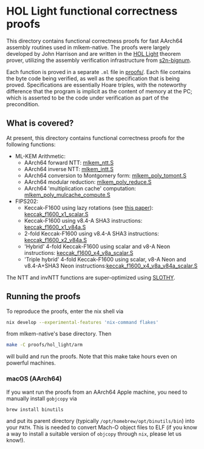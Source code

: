 [//]: # (SPDX-License-Identifier: CC-BY-4.0)

# HOL Light functional correctness proofs

This directory contains functional correctness proofs for fast AArch64 assembly routines
used in mlkem-native. The proofs were largely developed by John Harrison
and are written in the [HOL Light](https://hol-light.github.io/) theorem
prover, utilizing the assembly verification infrastructure from [s2n-bignum](https://github.com/awslabs/s2n-bignum).

Each function is proved in a separate `.ml` file in [proofs/](proofs). Each file
contains the byte code being verified, as well as the specification that is being
proved. Specifications are essentially Hoare triples, with the noteworthy difference
that the program is implicit as the content of memory at the PC; which is asserted to
be the code under verification as part of the precondition.

## What is covered?

At present, this directory contains functional correctness proofs for the following functions:

- ML-KEM Arithmetic:
  * AArch64 forward NTT: [mlkem_ntt.S](mlkem/mlkem_ntt.S)
  * AArch64 inverse NTT: [mlkem_intt.S](mlkem/mlkem_intt.S)
  * AArch64 conversion to Montgomery form: [mlkem_poly_tomont.S](mlkem/mlkem_poly_tomont.S)
  * AArch64 modular reduction: [mlkem_poly_reduce.S](mlkem/mlkem_poly_reduce.S)
  * AArch64 'multiplication cache' computation: [mlkem_poly_mulcache_compute.S](mlkem/mlkem_poly_mulcache_compute.S)
- FIPS202:
  * Keccak-F1600 using lazy rotations (see [this paper](https://eprint.iacr.org/2022/1243)): [keccak_f1600_x1_scalar.S](mlkem/keccak_f1600_x1_scalar.S)
  * Keccak-F1600 using v8.4-A SHA3 instructions: [keccak_f1600_x1_v84a.S](mlkem/keccak_f1600_x1_v84a.S)
  * 2-fold Keccak-F1600 using v8.4-A SHA3 instructions: [keccak_f1600_x2_v84a.S](mlkem/keccak_f1600_x2_v84a.S)
  * 'Hybrid' 4-fold Keccak-F1600 using scalar and v8-A Neon instructions: [keccak_f1600_x4_v8a_scalar.S](mlkem/keccak_f1600_x4_v8a_scalar.S)
  * 'Triple hybrid' 4-fold Keccak-F1600 using scalar, v8-A Neon and v8.4-A+SHA3 Neon instructions:[keccak_f1600_x4_v8a_v84a_scalar.S](mlkem/keccak_f1600_x4_v8a_v84a_scalar.S)

The NTT and invNTT functions are super-optimized using [SLOTHY](https://github.com/slothy-optimizer/slothy/).

## Running the proofs

To reproduce the proofs, enter the nix shell via

```bash
nix develop --experimental-features 'nix-command flakes'
```

from mlkem-native's base directory. Then

```bash
make -C proofs/hol_light/arm
```

will build and run the proofs. Note that this make take hours even on powerful machines.

### macOS (AArch64)

If you want run the proofs from an AArch64 Apple machine, you need to manually install `gobjcopy` via

```
brew install binutils
```

and put its parent directory (typically `/opt/homebrew/opt/binutils/bin`) into your `PATH`.
This is needed to convert Mach-O object files to ELF (if you know a way to install a suitable version
of `objcopy` through `nix`, please let us know!).
